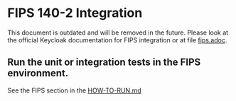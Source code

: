 FIPS 140-2 Integration
======================

This document is outdated and will be removed in the future. Please look at the official Keycloak documentation for FIPS integration
or at file [fips.adoc](./guides/src/main/server/fips.adoc).

Run the unit or integration tests in the FIPS environment.
---------------------------------------------------------
See the FIPS section in the [HOW-TO-RUN.md](../testsuite/integration-arquillian/HOW-TO-RUN.md)
